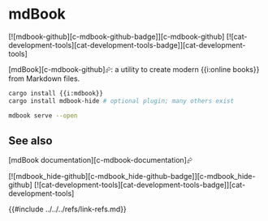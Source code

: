 # mdBook

[![mdbook-github][c-mdbook-github-badge]][c-mdbook-github]  [![cat-development-tools][cat-development-tools-badge]][cat-development-tools]

[mdBook][c-mdbook-github]⮳: a utility to create modern {{i:online books}} from Markdown files.

```bash
cargo install {{i:mdbook}}
cargo install mdbook-hide # optional plugin; many others exist
```

```bash
mdbook serve --open
```

## See also

[mdBook documentation][c-mdbook-documentation]⮳

[![mdbook_hide-github][c-mdbook_hide-github-badge]][c-mdbook_hide-github]  [![cat-development-tools][cat-development-tools-badge]][cat-development-tools]

{{#include ../../../refs/link-refs.md}}
